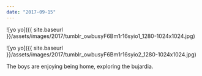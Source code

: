 ```yaml
---
date: "2017-09-15"
---
```


![yo yo]({{ site.baseurl }}/assets/images/2017/tumblr_owbusyF6Bm1r16syio1_1280-1024x1024.jpg)

![yo yo]({{ site.baseurl }}/assets/images/2017/tumblr_owbusyF6Bm1r16syio2_1280-1024x1024.jpg)

The boys are enjoying being home, exploring the bujardia.
